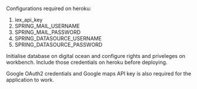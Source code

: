 Configurations required on heroku:

1. iex_api_key
2. SPRING_MAIL_USERNAME
3. SPRING_MAIL_PASSWORD
4. SPRING_DATASOURCE_USERNAME
5. SPRING_DATASOURCE_PASSWORD

Initialise database on digital ocean and configure rights and priveleges on workbench. Include those credentials on heroku before deploying.

Google OAuth2 credentials and Google maps API key is also required for the application to work.
